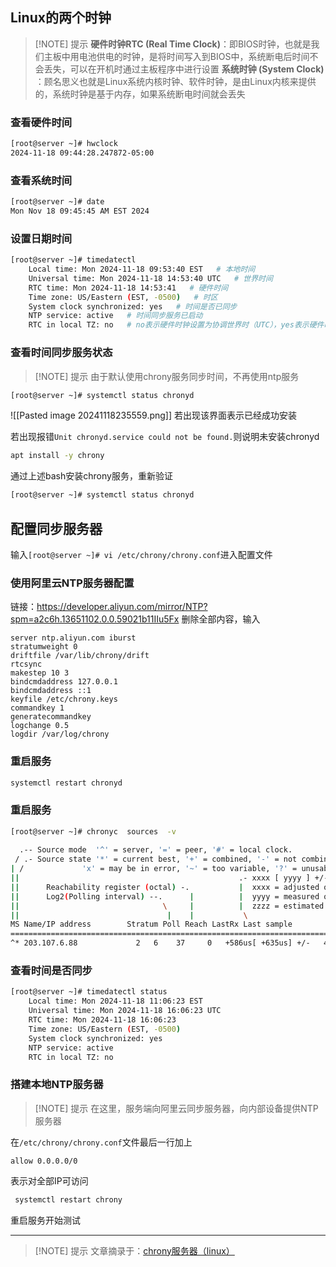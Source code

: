 ## Linux的两个时钟

> [!NOTE] 提示
> **硬件时钟RTC (Real Time Clock)**：即BIOS时钟，也就是我们主板中用电池供电的时钟，是将时间写入到BIOS中，系统断电后时间不会丢失，可以在开机时通过主板程序中进行设置
> **系统时钟 (System Clock)** ：顾名思义也就是Linux系统内核时钟、软件时钟，是由Linux内核来提供的，系统时钟是基于内存，如果系统断电时间就会丢失
### 查看硬件时间
```bash
[root@server ~]# hwclock
2024-11-18 09:44:28.247872-05:00
```
### 查看系统时间
```bash
[root@server ~]# date
Mon Nov 18 09:45:45 AM EST 2024
```
### 设置日期时间
```bash
[root@server ~]# timedatectl
	Local time: Mon 2024-11-18 09:53:40 EST   # 本地时间
	Universal time: Mon 2024-11-18 14:53:40 UTC   # 世界时间
	RTC time: Mon 2024-11-18 14:53:41   # 硬件时间
	Time zone: US/Eastern (EST, -0500)   # 时区
	System clock synchronized: yes   # 时间是否已同步
	NTP service: active   # 时间同步服务已启动
	RTC in local TZ: no   # no表示硬件时钟设置为协调世界时（UTC），yes表示硬件时钟设置为本地时间
```

### 查看时间同步服务状态

> [!NOTE] 提示
> 由于默认使用chrony服务同步时间，不再使用ntp服务

```bash
[root@server ~]# systemctl status chronyd
```

![[Pasted image 20241118235559.png]]
若出现该界面表示已经成功安装

若出现报错`Unit chronyd.service could not be found.`则说明未安装chronyd

```bash
apt install -y chrony
```

通过上述bash安装chrony服务，重新验证

```bash
[root@server ~]# systemctl status chronyd
```

## 配置同步服务器
输入`[root@server ~]# vi /etc/chrony/chrony.conf`进入配置文件
### 使用阿里云NTP服务器配置
链接：https://developer.aliyun.com/mirror/NTP?spm=a2c6h.13651102.0.0.59021b11IIu5Fx
删除全部内容，输入
```vi
server ntp.aliyun.com iburst
stratumweight 0
driftfile /var/lib/chrony/drift
rtcsync
makestep 10 3
bindcmdaddress 127.0.0.1
bindcmdaddress ::1
keyfile /etc/chrony.keys
commandkey 1
generatecommandkey
logchange 0.5
logdir /var/log/chrony
```
### 重启服务
```bash
systemctl restart chronyd
```
### 重启服务
```bash
[root@server ~]# chronyc  sources  -v
​
  .-- Source mode  '^' = server, '=' = peer, '#' = local clock.
 / .- Source state '*' = current best, '+' = combined, '-' = not combined,
| /             'x' = may be in error, '~' = too variable, '?' = unusable.
||                                                 .- xxxx [ yyyy ] +/- zzzz
||      Reachability register (octal) -.           |  xxxx = adjusted offset,
||      Log2(Polling interval) --.      |          |  yyyy = measured offset,
||                                \     |          |  zzzz = estimated error.
||                                 |    |           \
MS Name/IP address        Stratum Poll Reach LastRx Last sample            
==========================================================================
^* 203.107.6.88             2   6    37     0   +586us[ +635us] +/-   47ms
```
### 查看时间是否同步
```bash
[root@server ~]# timedatectl status
	Local time: Mon 2024-11-18 11:06:23 EST
	Universal time: Mon 2024-11-18 16:06:23 UTC
	RTC time: Mon 2024-11-18 16:06:23
	Time zone: US/Eastern (EST, -0500)
	System clock synchronized: yes
	NTP service: active
	RTC in local TZ: no
```
### 搭建本地NTP服务器

> [!NOTE] 提示
> 在这里，服务端向阿里云同步服务器，向内部设备提供NTP服务器

在`/etc/chrony/chrony.conf`文件最后一行加上
```vi
allow 0.0.0.0/0
```
表示对全部IP可访问
```bash
 systemctl restart chrony
```
重启服务开始测试

---

> [!NOTE] 提示
> 文章摘录于：[chrony服务器（linux）](https://blog.csdn.net/nldhm/article/details/143630191)



